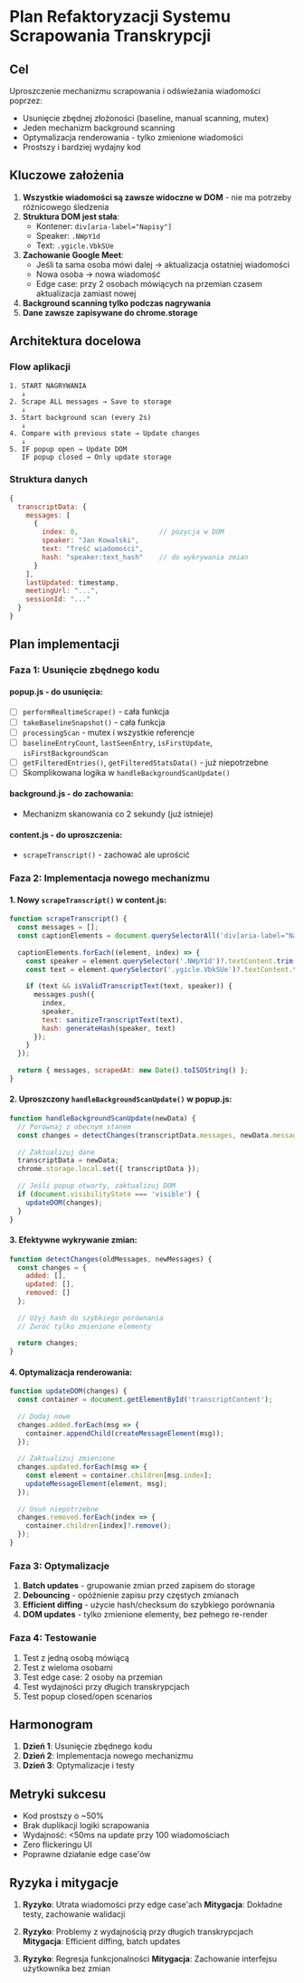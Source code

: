 # Plan Refaktoryzacji Systemu Scrapowania Transkrypcji

## Cel
Uproszczenie mechanizmu scrapowania i odświeżania wiadomości poprzez:
- Usunięcie zbędnej złożoności (baseline, manual scanning, mutex)
- Jeden mechanizm background scanning
- Optymalizacja renderowania - tylko zmienione wiadomości
- Prostszy i bardziej wydajny kod

## Kluczowe założenia
1. **Wszystkie wiadomości są zawsze widoczne w DOM** - nie ma potrzeby różnicowego śledzenia
2. **Struktura DOM jest stała**:
   - Kontener: `div[aria-label="Napisy"]`
   - Speaker: `.NWpY1d`
   - Text: `.ygicle.VbkSUe`
3. **Zachowanie Google Meet**:
   - Jeśli ta sama osoba mówi dalej → aktualizacja ostatniej wiadomości
   - Nowa osoba → nowa wiadomość
   - Edge case: przy 2 osobach mówiących na przemian czasem aktualizacja zamiast nowej
4. **Background scanning tylko podczas nagrywania**
5. **Dane zawsze zapisywane do chrome.storage**

## Architektura docelowa

### Flow aplikacji
```
1. START NAGRYWANIA
   ↓
2. Scrape ALL messages → Save to storage
   ↓
3. Start background scan (every 2s)
   ↓
4. Compare with previous state → Update changes
   ↓
5. IF popup open → Update DOM
   IF popup closed → Only update storage
```

### Struktura danych
```javascript
{
  transcriptData: {
    messages: [
      {
        index: 0,                    // pozycja w DOM
        speaker: "Jan Kowalski",     
        text: "Treść wiadomości",
        hash: "speaker:text_hash"    // do wykrywania zmian
      }
    ],
    lastUpdated: timestamp,
    meetingUrl: "...",
    sessionId: "..."
  }
}
```

## Plan implementacji

### Faza 1: Usunięcie zbędnego kodu

#### popup.js - do usunięcia:
- [ ] `performRealtimeScrape()` - cała funkcja
- [ ] `takeBaselineSnapshot()` - cała funkcja
- [ ] `processingScan` - mutex i wszystkie referencje
- [ ] `baselineEntryCount`, `lastSeenEntry`, `isFirstUpdate`, `isFirstBackgroundScan`
- [ ] `getFilteredEntries()`, `getFilteredStatsData()` - już niepotrzebne
- [ ] Skomplikowana logika w `handleBackgroundScanUpdate()`

#### background.js - do zachowania:
- Mechanizm skanowania co 2 sekundy (już istnieje)

#### content.js - do uproszczenia:
- `scrapeTranscript()` - zachować ale uprościć

### Faza 2: Implementacja nowego mechanizmu

#### 1. Nowy `scrapeTranscript()` w content.js:
```javascript
function scrapeTranscript() {
  const messages = [];
  const captionElements = document.querySelectorAll('div[aria-label="Napisy"]');
  
  captionElements.forEach((element, index) => {
    const speaker = element.querySelector('.NWpY1d')?.textContent.trim() || 'Nieznany';
    const text = element.querySelector('.ygicle.VbkSUe')?.textContent.trim() || '';
    
    if (text && isValidTranscriptText(text, speaker)) {
      messages.push({
        index,
        speaker,
        text: sanitizeTranscriptText(text),
        hash: generateHash(speaker, text)
      });
    }
  });
  
  return { messages, scrapedAt: new Date().toISOString() };
}
```

#### 2. Uproszczony `handleBackgroundScanUpdate()` w popup.js:
```javascript
function handleBackgroundScanUpdate(newData) {
  // Porównaj z obecnym stanem
  const changes = detectChanges(transcriptData.messages, newData.messages);
  
  // Zaktualizuj dane
  transcriptData = newData;
  chrome.storage.local.set({ transcriptData });
  
  // Jeśli popup otwarty, zaktualizuj DOM
  if (document.visibilityState === 'visible') {
    updateDOM(changes);
  }
}
```

#### 3. Efektywne wykrywanie zmian:
```javascript
function detectChanges(oldMessages, newMessages) {
  const changes = {
    added: [],
    updated: [],
    removed: []
  };
  
  // Użyj hash do szybkiego porównania
  // Zwróć tylko zmienione elementy
  
  return changes;
}
```

#### 4. Optymalizacja renderowania:
```javascript
function updateDOM(changes) {
  const container = document.getElementById('transcriptContent');
  
  // Dodaj nowe
  changes.added.forEach(msg => {
    container.appendChild(createMessageElement(msg));
  });
  
  // Zaktualizuj zmienione
  changes.updated.forEach(msg => {
    const element = container.children[msg.index];
    updateMessageElement(element, msg);
  });
  
  // Usuń niepotrzebne
  changes.removed.forEach(index => {
    container.children[index]?.remove();
  });
}
```

### Faza 3: Optymalizacje

1. **Batch updates** - grupowanie zmian przed zapisem do storage
2. **Debouncing** - opóźnienie zapisu przy częstych zmianach
3. **Efficient diffing** - użycie hash/checksum do szybkiego porównania
4. **DOM updates** - tylko zmienione elementy, bez pełnego re-render

### Faza 4: Testowanie

1. Test z jedną osobą mówiącą
2. Test z wieloma osobami
3. Test edge case: 2 osoby na przemian
4. Test wydajności przy długich transkrypcjach
5. Test popup closed/open scenarios

## Harmonogram

1. **Dzień 1**: Usunięcie zbędnego kodu
2. **Dzień 2**: Implementacja nowego mechanizmu
3. **Dzień 3**: Optymalizacje i testy

## Metryki sukcesu

- Kod prostszy o ~50%
- Brak duplikacji logiki scrapowania
- Wydajność: <50ms na update przy 100 wiadomościach
- Zero flickeringu UI
- Poprawne działanie edge case'ów

## Ryzyka i mitygacje

1. **Ryzyko**: Utrata wiadomości przy edge case'ach
   **Mitygacja**: Dokładne testy, zachowanie walidacji

2. **Ryzyko**: Problemy z wydajnością przy długich transkrypcjach
   **Mitygacja**: Efficient diffing, batch updates

3. **Ryzyko**: Regresja funkcjonalności
   **Mitygacja**: Zachowanie interfejsu użytkownika bez zmian